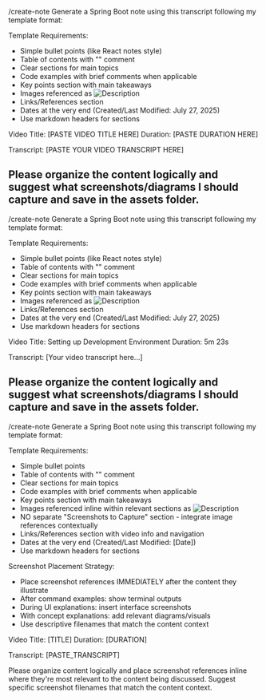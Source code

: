 /create-note Generate a Spring Boot note using this transcript following my template format:

Template Requirements:
- Simple bullet points (like React notes style)
- Table of contents with "<!-- omit from toc -->" comment
- Clear sections for main topics
- Code examples with brief comments when applicable
- Key points section with main takeaways
- Images referenced as ![Description](assets/descriptive-name.png)
- Links/References section
- Dates at the very end (Created/Last Modified: July 27, 2025)
- Use markdown headers for sections

Video Title: [PASTE VIDEO TITLE HERE]
Duration: [PASTE DURATION HERE]

Transcript: [PASTE YOUR VIDEO TRANSCRIPT HERE]

Please organize the content logically and suggest what screenshots/diagrams I should capture and save in the assets folder.
---

/create-note Generate a Spring Boot note using this transcript following my template format:

Template Requirements:
- Simple bullet points (like React notes style)
- Table of contents with "<!-- omit from toc -->" comment
- Clear sections for main topics
- Code examples with brief comments when applicable
- Key points section with main takeaways
- Images referenced as ![Description](assets/descriptive-name.png)
- Links/References section
- Dates at the very end (Created/Last Modified: July 27, 2025)
- Use markdown headers for sections

Video Title: Setting up Development Environment
Duration: 5m 23s

Transcript: [Your video transcript here...]

Please organize the content logically and suggest what screenshots/diagrams I should capture and save in the assets folder.
---

/create-note Generate a Spring Boot note using this transcript following my template format:

Template Requirements:
- Simple bullet points
- Table of contents with "<!-- omit from toc -->" comment
- Clear sections for main topics
- Code examples with brief comments when applicable
- Key points section with main takeaways
- Images referenced inline within relevant sections as ![Description](assets/descriptive-name.png)
- NO separate "Screenshots to Capture" section - integrate image references contextually
- Links/References section with video info and navigation
- Dates at the very end (Created/Last Modified: [Date])
- Use markdown headers for sections

Screenshot Placement Strategy:
- Place screenshot references IMMEDIATELY after the content they illustrate
- After command examples: show terminal outputs
- During UI explanations: insert interface screenshots
- With concept explanations: add relevant diagrams/visuals
- Use descriptive filenames that match the content context

Video Title: [TITLE]
Duration: [DURATION]

Transcript: [PASTE_TRANSCRIPT]

Please organize content logically and place screenshot references inline where they're most relevant to the content being discussed. Suggest specific screenshot filenames that match the content context.
